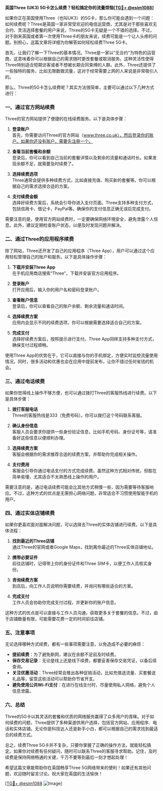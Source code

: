 **英国Three (UK3) 5G卡怎么续费？轻松搞定你的流量烦恼[[TG💪+ @esim1088](https://t.me/s/esim1088)]**

如果你正在英国使用Three（也叫UK3）的5G卡，那么你可能会遇到一个问题：如何续费呢？Three是英国一家非常受欢迎的电信运营商，尤其是对于那些喜欢无合约、灵活选择套餐的用户来说，Three的5G卡无疑是一个不错的选择。不过，对于刚来英国或者第一次使用Three卡的朋友来说，续费可能是一个让人头疼的问题。别担心，这篇文章将详细为你解答如何轻松续费Three 5G卡。

首先，让我们了解一下Three的基本情况。Three是一家以“无合约”为特色的运营商，这意味着你可以根据自己的需求随时更改套餐或取消服务。这种灵活性使得Three特别适合短期访客或者不想被长期合同束缚的人群。此外，Three还提供了一些独特的服务，比如无限数据流量，这对于经常需要上网的人来说是非常吸引人的。

那么，Three的5G卡怎么续费呢？其实方法很简单，主要可以通过以下几种方式进行：

### 一、通过官方网站续费

Three的官方网站提供了便捷的在线续费服务。以下是具体步骤：

1. **登录账户**  
   首先，你需要访问Three的官方网站（www.three.co.uk），然后登录你的账户。如果你还没有账户，需要先注册一个。

2. **查看当前套餐和余额**  
   登录后，你可以看到自己当前的套餐详情以及剩余的流量和通话时长。如果发现余额不足，就需要及时续费了。

3. **选择续费选项**  
   Three通常会提供多种续费方式，比如直接充值、购买新的套餐等。你可以根据自己的需求选择合适的方案。

4. **支付续费金额**  
   选择好续费方案后，系统会引导你进入支付页面。Three支持多种支付方式，包括信用卡、借记卡、PayPal等。确保你的支付信息正确无误后完成支付。

需要注意的是，使用官方网站续费时，一定要确保网络环境安全，避免泄露个人信息。此外，建议定期检查账户状态，以便及时发现问题并解决。

### 二、通过Three的应用程序续费

除了网站，Three还开发了自己的应用程序（Three App），用户可以通过这个应用轻松管理自己的账户和服务。以下是具体操作步骤：

1. **下载并安装Three App**  
   在手机应用商店搜索“Three”，下载并安装官方应用程序。

2. **登录账户**  
   打开应用后，输入你的用户名和密码登录账户。

3. **查看账户信息**  
   登录后，你可以查看自己的账户余额、剩余流量和通话时间。

4. **选择续费方案**  
   应用内会显示不同的续费选项，你可以根据需要选择适合自己的方案。

5. **完成支付**  
   选择好续费方案后，按照提示进行支付。Three App同样支持多种支付方式，确保支付过程顺畅。

使用Three App的优势在于，它可以直接与你的手机绑定，方便实时监控流量使用情况。同时，很多活动和优惠也会在应用中提前发布，让你不错过任何省钱的机会。

### 三、通过电话续费

如果你觉得线上操作不够方便，也可以通过拨打Three的客服热线进行续费。以下是具体步骤：

1. **拨打客服电话**  
   Three的客服热线是333（免费号码）。你可以拨打这个号码联系客服。

2. **确认身份信息**  
   客服人员会要求你提供一些身份验证信息，比如手机号码、身份证号等，请准备好这些信息以便顺利办理。

3. **选择续费方案**  
   客服会根据你的需求推荐合适的续费方案，并帮助你完成相关操作。

4. **支付费用**  
   客服会引导你通过电话支付的方式完成续费。虽然这种方式相对传统，但胜在简单易懂，尤其适合不太熟悉线上操作的用户。

需要注意的是，通过电话续费可能会比其他方式稍慢一些，因为需要等待客服响应。不过，这种方式的优点是无需担心网络问题，非常适合不习惯使用智能手机的用户。

### 四、通过实体店铺续费

如果你更喜欢面对面解决问题，可以选择去Three的实体店铺进行续费。以下是具体流程：

1. **找到最近的Three店铺**  
   通过Three的官网或者Google Maps，找到离你最近的Three实体店铺地址。

2. **携带必要证件**  
   前往店铺时，记得带上你的身份证件和Three SIM卡，以便工作人员核实身份。

3. **咨询续费方案**  
   到店后，向工作人员说明你需要续费，并询问有哪些适合的方案。

4. **完成支付**  
   工作人员会协助你完成支付过程，并更新你的账户信息。

这种方式的优点是可以直接与工作人员沟通，获取更多关于套餐的信息。不过，由于店铺数量有限，可能需要花费一定的时间前往店铺。

### 五、注意事项

无论选择哪种方式续费，都有一些事项需要注意，以免造成不必要的麻烦：

- **提前续费**：为了避免断网，建议在余额不足前及时续费。
- **保存交易记录**：无论是线上还是线下续费，都要妥善保存交易凭证，以备后续查询。
- **关注优惠活动**：Three经常会推出各种促销活动，比如充值送流量、买套餐送礼品等，留意这些活动可以帮助你节省开支。
- **避免使用公共Wi-Fi支付**：在进行在线支付时，尽量使用私人网络，避免个人信息泄露。

### 六、总结

Three的5G卡以其灵活的套餐和优质的网络服务赢得了众多用户的青睐。对于如何续费的问题，Three提供了多种渠道供用户选择，包括官方网站、应用程序、电话和实体店铺。无论你是科技达人还是新手小白，都可以根据自己的需求找到最适合的续费方式。

总之，续费Three 5G卡并不复杂，只要你掌握了正确的操作方法，就能轻松搞定。如果你对续费有任何疑问，随时可以联系Three的客服寻求帮助。记住，及时续费是保持网络畅通的关键，千万不要等到最后一刻才想起处理！

希望这篇文章能帮助你在英国畅享Three 5G网络带来的便利！如果还有其他问题，欢迎随时留言讨论。祝大家在英国的生活愉快！

[[TG💪+ @esim1088](https://t.me/s/esim1088) ![Image](https://i.postimg.cc/4NQfJmqS/Snipaste-2025-05-13-00-14-12.png)]